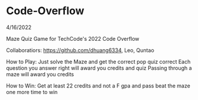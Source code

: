 # Code-Overflow

4/16/2022

Maze Quiz Game for TechCode's 2022 Code Overflow

Collaboratiors: https://github.com/dhuang6334, Leo, Quntao

How to Play:
Just solve the Maze and get the correct pop quiz correct
Each question you answer right will award you credits and quiz
Passing through a maze will award you credits

How to Win:
Get at least 22 credits and not a F gpa and pass beat the maze one more time to win
